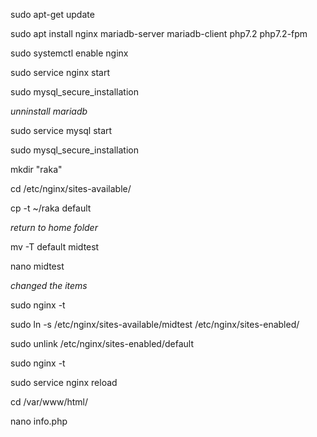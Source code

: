 sudo apt-get update

sudo apt install nginx mariadb-server mariadb-client php7.2 php7.2-fpm

sudo systemctl enable nginx

sudo service nginx start

sudo mysql_secure_installation

*unninstall mariadb*

sudo service mysql start

sudo mysql_secure_installation

mkdir "raka"

cd /etc/nginx/sites-available/

cp -t ~/raka default

*return to home folder*

mv -T default midtest

nano midtest

*changed the items*

sudo nginx -t

sudo ln -s /etc/nginx/sites-available/midtest /etc/nginx/sites-enabled/

sudo unlink /etc/nginx/sites-enabled/default

sudo nginx -t

sudo service nginx reload

cd /var/www/html/

nano info.php
